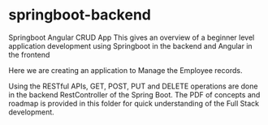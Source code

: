 # springboot-backend
Springboot Angular CRUD App This gives an overview of a beginner level application development using Springboot in the backend and Angular in the frontend

Here we are creating an application to Manage the Employee records.

Using the RESTful APIs, GET, POST, PUT and DELETE operations are done in the backend RestController of the Spring Boot. The PDF of concepts and roadmap is provided in this folder for quick understanding of the Full Stack development.
